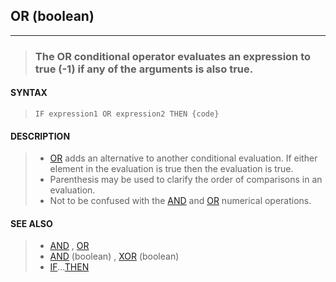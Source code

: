 ## OR (boolean)
---
<blockquote>

### The OR conditional operator evaluates an expression to true (-1) if any of the arguments is also true.

</blockquote>

#### SYNTAX

<blockquote>

`IF expression1 OR expression2 THEN {code}`

</blockquote>

#### DESCRIPTION

<blockquote>

* [OR](./OR.md) adds an alternative to another conditional evaluation. If either element in the evaluation is true then the evaluation is true.
* Parenthesis may be used to clarify the order of comparisons in an evaluation.
* Not to be confused with the [AND](./AND.md) and [OR](./OR.md) numerical operations.


</blockquote>

#### SEE ALSO

<blockquote>

* [AND](./AND.md) , [OR](./OR.md)
* [AND](./AND.md) (boolean) , [XOR](./XOR.md) (boolean)
* [IF](./IF.md)...[THEN](./THEN.md)

</blockquote>

